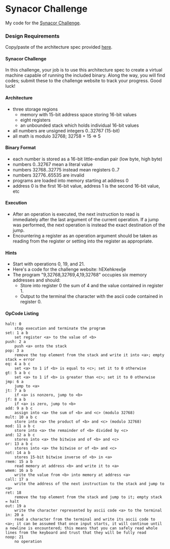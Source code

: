 # Synacor Challenge

My code for the [Synacor Challenge](https://challenge.synacor.com/).

### Design Requirements

Copy/paste of the architecture spec provided [here](src/main/resources/arch-spec).

#### Synacor Challenge

In this challenge, your job is to use this architecture spec to create a
virtual machine capable of running the included binary.  Along the way,
you will find codes; submit these to the challenge website to track
your progress.  Good luck!

#### Architecture

- three storage regions
    - memory with 15-bit address space storing 16-bit values
    - eight registers
    - an unbounded stack which holds individual 16-bit values
- all numbers are unsigned integers 0..32767 (15-bit)
- all math is modulo 32768; 32758 + 15 => 5

#### Binary Format

- each number is stored as a 16-bit little-endian pair (low byte, high byte)
- numbers 0..32767 mean a literal value
- numbers 32768..32775 instead mean registers 0..7
- numbers 32776..65535 are invalid
- programs are loaded into memory starting at address 0
- address 0 is the first 16-bit value, address 1 is the second 16-bit value, etc

#### Execution

- After an operation is executed, the next instruction to read is immediately after the last argument of the current operation.  If a jump was performed, the next operation is instead the exact destination of the jump.
- Encountering a register as an operation argument should be taken as reading from the register or setting into the register as appropriate.

#### Hints

- Start with operations 0, 19, and 21.
- Here's a code for the challenge website: hEXehkrexIje
- The program "9,32768,32769,4,19,32768" occupies six memory addresses and should:
    - Store into register 0 the sum of 4 and the value contained in register 1.
    - Output to the terminal the character with the ascii code contained in register 0.

#### OpCode Listing

```
halt: 0
    stop execution and terminate the program
set: 1 a b
    set register <a> to the value of <b>
push: 2 a
    push <a> onto the stack
pop: 3 a
    remove the top element from the stack and write it into <a>; empty stack = error
eq: 4 a b c
    set <a> to 1 if <b> is equal to <c>; set it to 0 otherwise
gt: 5 a b c
    set <a> to 1 if <b> is greater than <c>; set it to 0 otherwise
jmp: 6 a
    jump to <a>
jt: 7 a b
    if <a> is nonzero, jump to <b>
jf: 8 a b
    if <a> is zero, jump to <b>
add: 9 a b c
    assign into <a> the sum of <b> and <c> (modulo 32768)
mult: 10 a b c
    store into <a> the product of <b> and <c> (modulo 32768)
mod: 11 a b c
    store into <a> the remainder of <b> divided by <c>
and: 12 a b c
    stores into <a> the bitwise and of <b> and <c>
or: 13 a b c
    stores into <a> the bitwise or of <b> and <c>
not: 14 a b
    stores 15-bit bitwise inverse of <b> in <a>
rmem: 15 a b
    read memory at address <b> and write it to <a>
wmem: 16 a b
    write the value from <b> into memory at address <a>
call: 17 a
    write the address of the next instruction to the stack and jump to <a>
ret: 18
    remove the top element from the stack and jump to it; empty stack = halt
out: 19 a
    write the character represented by ascii code <a> to the terminal
in: 20 a
    read a character from the terminal and write its ascii code to <a>; it can be assumed that once input starts, it will continue until a newline is encountered; this means that you can safely read whole lines from the keyboard and trust that they will be fully read
noop: 21
    no operation
```

